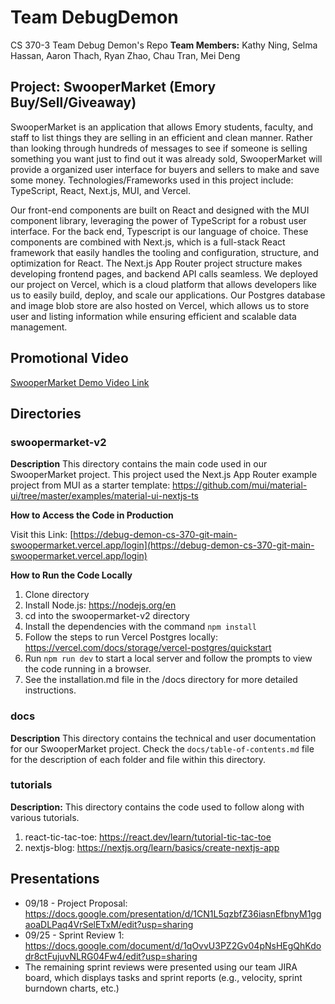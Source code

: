 # Team DebugDemon

CS 370-3 Team Debug Demon's Repo
**Team Members:** Kathy Ning, Selma Hassan, Aaron Thach, Ryan Zhao, Chau Tran, Mei Deng

## Project: SwooperMarket (Emory Buy/Sell/Giveaway)

SwooperMarket is an application that allows Emory students, faculty, and staff to list things they are selling in an efficient and clean manner. Rather than looking through hundreds of messages to see if someone is selling something you want just to find out it was already sold, SwooperMarket will provide a organized user interface for buyers and sellers to make and save some money. Technologies/Frameworks used in this project include: TypeScript, React, Next.js, MUI, and Vercel.

Our front-end components are built on React and designed with the MUI component library, leveraging the power of TypeScript for a robust user interface. For the back end, Typescript is our language of choice. These components are combined with Next.js, which is a full-stack React framework that easily handles the tooling and configuration, structure, and optimization for React. The Next.js App Router project structure makes developing frontend pages, and backend API calls seamless. We deployed our project on Vercel, which is a cloud platform that allows developers like us to easily build, deploy, and scale our applications. Our Postgres database and image blob store are also hosted on Vercel, which allows us to store user and listing information while ensuring efficient and scalable data management.

## Promotional Video

[SwooperMarket Demo Video Link](https://www.youtube.com/watch?v=OlX6z_ugQhw)

## Directories

### swoopermarket-v2

**Description** This directory contains the main code used in our SwooperMarket project.
This project used the Next.js App Router example project from MUI as a starter template: https://github.com/mui/material-ui/tree/master/examples/material-ui-nextjs-ts

**How to Access the Code in Production**

Visit this Link: [https://debug-demon-cs-370-git-main-swoopermarket.vercel.app/login](https://debug-demon-cs-370-git-main-swoopermarket.vercel.app/login)

**How to Run the Code Locally**

1. Clone directory
2. Install Node.js: https://nodejs.org/en
3. cd into the swoopermarket-v2 directory
4. Install the dependencies with the command `npm install`
5. Follow the steps to run Vercel Postgres locally: https://vercel.com/docs/storage/vercel-postgres/quickstart
6. Run `npm run dev` to start a local server and follow the prompts to view the code running in a browser.
7. See the installation.md file in the /docs directory for more detailed instructions.

### docs

**Description** This directory contains the technical and user documentation for our SwooperMarket project. Check the `docs/table-of-contents.md` file for the description of each folder and file within this directory.

### tutorials

**Description:** This directory contains the code used to follow along with various tutorials.

1. react-tic-tac-toe: https://react.dev/learn/tutorial-tic-tac-toe
2. nextjs-blog: https://nextjs.org/learn/basics/create-nextjs-app

## Presentations

- 09/18 - Project Proposal: https://docs.google.com/presentation/d/1CN1L5qzbfZ36iasnEfbnyM1ggaoaDLPaq4VrSelETxM/edit?usp=sharing
- 09/25 - Sprint Review 1: https://docs.google.com/document/d/1qOvvU3PZ2Gv04pNsHEgQhKdodr8ctFujuvNLRG04Fw4/edit?usp=sharing
- The remaining sprint reviews were presented using our team JIRA board, which displays tasks and sprint reports (e.g., velocity, sprint burndown charts, etc.)
